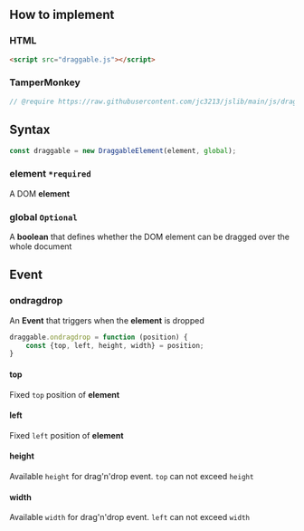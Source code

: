 ## How to implement
### HTML
```HTML
<script src="draggable.js"></script>
```
### TamperMonkey
```javascript
// @require https://raw.githubusercontent.com/jc3213/jslib/main/js/draggable.js
```
## Syntax
```javascript
const draggable = new DraggableElement(element, global);
```
### element `*required`
A DOM **element**
### global `Optional`
A **boolean** that defines whether the DOM element can be dragged over the whole document
## Event
### ondragdrop
An **Event** that triggers when the **element** is dropped
```javascript
draggable.ondragdrop = function (position) {
    const {top, left, height, width} = position;
}
```
#### top
Fixed `top` position of **element**
#### left
Fixed `left` position of **element**
#### height
Available `height` for drag'n'drop event. `top` can not exceed `height`
#### width
Available `width` for drag'n'drop event. `left` can not exceed `width`
